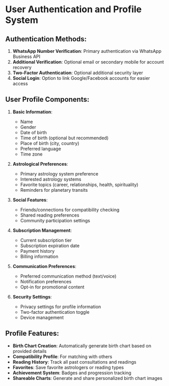 # User Authentication and Profile System

## Authentication Methods:

1. **WhatsApp Number Verification**: Primary authentication via WhatsApp Business API
2. **Additional Verification**: Optional email or secondary mobile for account recovery
3. **Two-Factor Authentication**: Optional additional security layer
4. **Social Login**: Option to link Google/Facebook accounts for easier access

## User Profile Components:

1. **Basic Information**:
   - Name
   - Gender
   - Date of birth
   - Time of birth (optional but recommended)
   - Place of birth (city, country)
   - Preferred language
   - Time zone

2. **Astrological Preferences**:
   - Primary astrology system preference
   - Interested astrology systems
   - Favorite topics (career, relationships, health, spirituality)
   - Reminders for planetary transits

3. **Social Features**:
   - Friends/connections for compatibility checking
   - Shared reading preferences
   - Community participation settings

4. **Subscription Management**:
   - Current subscription tier
   - Subscription expiration date
   - Payment history
   - Billing information

5. **Communication Preferences**:
   - Preferred communication method (text/voice)
   - Notification preferences
   - Opt-in for promotional content

6. **Security Settings**:
   - Privacy settings for profile information
   - Two-factor authentication toggle
   - Device management

## Profile Features:

- **Birth Chart Creation**: Automatically generate birth chart based on provided details
- **Compatibility Profile**: For matching with others
- **Reading History**: Track all past consultations and readings
- **Favorites**: Save favorite astrologers or reading types
- **Achievement System**: Badges and progression tracking
- **Shareable Charts**: Generate and share personalized birth chart images
